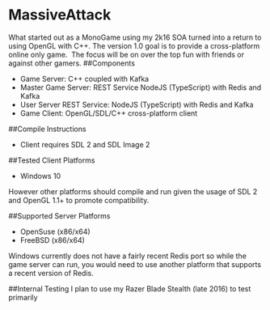 # MassiveAttack

What started out as a MonoGame using my 2k16 SOA turned into a return to using OpenGL with C++.  The version 1.0 goal is to provide a cross-platform online only game.  The focus will be on over the top fun with friends or against other gamers.
##Components
- Game Server: C++ coupled with Kafka
- Master Game Server: REST Service NodeJS (TypeScript) with Redis and Kafka
- User Server REST Service: NodeJS (TypeScript) with Redis and Kafka
- Game Client: OpenGL/SDL/C++ cross-platform client

##Compile Instructions
- Client requires SDL 2 and SDL Image 2

##Tested Client Platforms
- Windows 10

However other platforms should compile and run given the usage of SDL 2 and OpenGL 1.1+ to promote compatibility.

##Supported Server Platforms
- OpenSuse (x86/x64)
- FreeBSD (x86/x64)

Windows currently does not have a fairly recent Redis port so while the game server can run, you would need to use another platform that supports a recent version of Redis.

##Internal Testing
I plan to use my Razer Blade Stealth (late 2016) to test primarily
